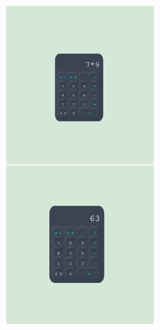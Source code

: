 <div>
  <img src="screens/Screen1.png" alt="Aperçu" width="400"/>
<img src="screens/Screen2.png" alt="image" width="400"/>
</div>

